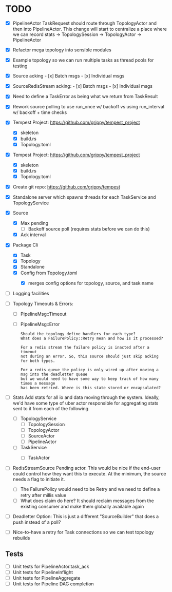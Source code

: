 # TODO

- [x] PipelineActor TaskRequest should route through TopologyActor and then into PipelineActor.
      This change will start to centralize a place where we can record stats
        -> TopologySession -> TopologyActor -> PipelineActor

- [x] Refactor mega topology into sensible modules
- [x] Example topology so we can run multiple tasks as thread pools for testing
- [x] Source acking
        - [x] Batch msgs
        - [x] Individual msgs

- [x] SourceRedisStream acking:
        - [x] Batch msgs
        - [x] Individual msgs

- [x] Need to define a TaskError as being what we return from TaskResult

- [x] Rework source polling to use run_once w/ backoff vs using run_interval w/ backoff + time checks

- [x] Tempest Project: https://github.com/grippy/tempest_project

  - [x] skeleton
  - [x] build.rs
  - [x] Topology.toml

- [x] Tempest Project: https://github.com/grippy/tempest_project

  - [x] skeleton
  - [x] build.rs
  - [x] Topology.toml

- [x] Create git repo: https://github.com/grippy/tempest

- [x] Standalone server which spawns threads for each TaskService and TopologyService

- [x] Source
    - [x] Max pending
        - [ ] Backoff source poll (requires stats before we can do this)
    - [x] Ack interval

- [x] Package Cli
    - [x] Task
    - [x] Topology
    - [x] Standalone
    - [x] Config from Topology.toml
        - [x] merges config options for topology, source, and task name


- [ ] Logging facilities

- [ ] Topology Timeouts & Errors:
  - [ ] PipelineMsg::Timeout
  - [ ] PipelineMsg::Error

        Should the topology define handlers for each type?
        What does a FailurePolicy::Retry mean and how is it processed?

        For a redis stream the failure policy is inacted after a timeout
        not during an error. So, this source should just skip acking
        for both types.

        For a redis queue the policy is only wired up after moving a msg into the deadletter queue
        but we would need to have some way to keep track of how many times a message
        has been retried. Where is this state stored or encapsulated?

- [ ] Stats
        Add stats for all io and data moving through the system.
        Ideally, we'd have some type of uber actor responsible
        for aggregating stats sent to it from each of the following

  - [ ] TopologyService
    - [ ] TopologySession
    - [ ] TopologyActor
    - [ ] SourceActor
    - [ ] PipelineActor

  - [ ] TaskService
    - [ ] TaskActor


- [ ] RedisStreamSource
        Pending actor.
        This would be nice if the end-user could control how they want this to execute.
        At the minimum, the source needs a flag to initiate it.

  - [ ] The FailurePolicy would need to be Retry and we need to define a retry after millis value
  - [ ] What does claim do here? It should reclaim messages from the existing consumer and make them globally available again

- [ ] Deadletter Option: This is just a different "SourceBuilder" that does a push instead of a poll?

- [ ] Nice-to-have a retry for Task connections so we can test topology rebuilds

## Tests
- [ ] Unit tests for PipelineActor.task_ack
- [ ] Unit tests for PipelineInflight
- [ ] Unit tests for PipelineAggregate
- [ ] Unit tests for Pipeline DAG completion
